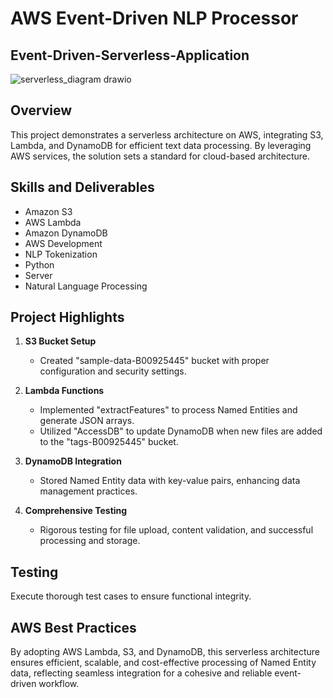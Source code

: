 # AWS Event-Driven NLP Processor
## Event-Driven-Serverless-Application
![serverless_diagram drawio](https://github.com/jainilsevalia/Event-Driven-Serverless-Application-Natural-Language-Toolkit-/assets/37774202/e028089b-dd28-4619-b6f1-98caf78adc59)

## Overview

This project demonstrates a serverless architecture on AWS, integrating S3, Lambda, and DynamoDB for efficient text data processing. By leveraging AWS services, the solution sets a standard for cloud-based architecture.

## Skills and Deliverables

- Amazon S3
- AWS Lambda
- Amazon DynamoDB
- AWS Development
- NLP Tokenization
- Python
- Server
- Natural Language Processing

## Project Highlights

1. **S3 Bucket Setup**
   - Created "sample-data-B00925445" bucket with proper configuration and security settings.

2. **Lambda Functions**
   - Implemented "extractFeatures" to process Named Entities and generate JSON arrays.
   - Utilized "AccessDB" to update DynamoDB when new files are added to the "tags-B00925445" bucket.

3. **DynamoDB Integration**
   - Stored Named Entity data with key-value pairs, enhancing data management practices.

4. **Comprehensive Testing**
   - Rigorous testing for file upload, content validation, and successful processing and storage.

## Testing

Execute thorough test cases to ensure functional integrity.

## AWS Best Practices

By adopting AWS Lambda, S3, and DynamoDB, this serverless architecture ensures efficient, scalable, and cost-effective processing of Named Entity data, reflecting seamless integration for a cohesive and reliable event-driven workflow.
